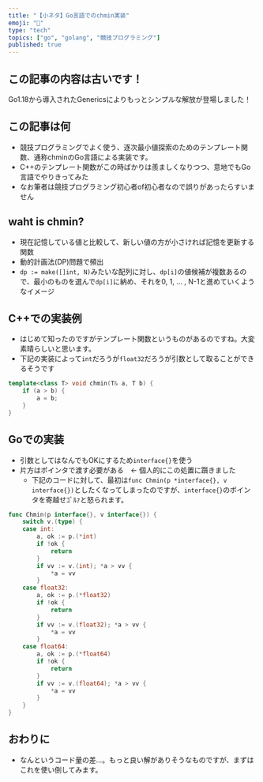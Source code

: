 ```yaml
---
title: "【小ネタ】Go言語でのchmin実装"
emoji: "🐎"
type: "tech"
topics: ["go", "golang", "競技プログラミング"]
published: true
---
```


## この記事の内容は古いです！
Go1.18から導入されたGenericsによりもっとシンプルな解放が登場しました！

## この記事は何
- 競技プログラミングでよく使う、逐次最小値探索のためのテンプレート関数、通称chminのGo言語による実装です。
- C++のテンプレート関数がこの時ばかりは羨ましくなりつつ、意地でもGo言語でやりきってみた
- なお筆者は競技プログラミング初心者of初心者なので誤りがあったらすいません

## waht is chmin?
- 現在記憶している値と比較して、新しい値の方が小さければ記憶を更新する関数
- 動的計画法(DP)問題で頻出
- `dp := make([]int, N)`みたいな配列に対し、`dp[i]`の値候補が複数あるので、最小のものを選んで`dp[i]`に納め、それを0, 1, ... , N-1と進めていくようなイメージ

## C++での実装例
- はじめて知ったのですがテンプレート関数というものがあるのですね。大変素晴らしいと思います。
- 下記の実装によって`int`だろうが`float32`だろうが引数として取ることができるそうです

```cpp
template<class T> void chmin(T& a, T b) {
    if (a > b) {
        a = b;
    }
}
```

## Goでの実装
- 引数としてはなんでもOKにするため`interface{}`を使う
- 片方はポインタで渡す必要がある　← 個人的にこの処置に躓きました
  - 下記のコードに対して、最初は`func Chmin(p *interface{}, v interface{})`としたくなってしまったのですが、`interface{}`のポインタを寄越せｺﾞﾙｧと怒られます。

```go
func Chmin(p interface{}, v interface{}) {
	switch v.(type) {
	case int:
		a, ok := p.(*int)
		if !ok {
			return
		}
		if vv := v.(int); *a > vv {
			*a = vv
		}
	case float32:
		a, ok := p.(*float32)
		if !ok {
			return
		}
		if vv := v.(float32); *a > vv {
			*a = vv
		}
	case float64:
		a, ok := p.(*float64)
		if !ok {
			return
		}
		if vv := v.(float64); *a > vv {
			*a = vv
		}
	}
}
```

## おわりに
- なんというコード量の差…。もっと良い解がありそうなものですが、まずはこれを使い倒してみます。
